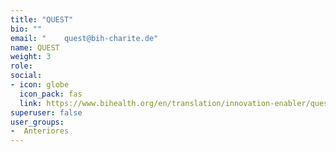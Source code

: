 ```yaml
---
title: "QUEST"
bio: ""
email: "	quest@bih-charite.de"
name: QUEST
weight: 3
role: 
social:
- icon: globe
  icon_pack: fas 
  link: https://www.bihealth.org/en/translation/innovation-enabler/quest-center
superuser: false
user_groups:
-  Anteriores
---
```


